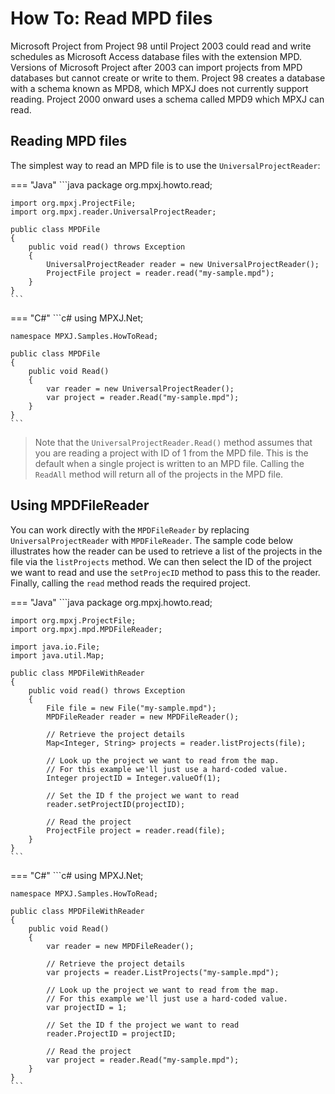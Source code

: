 # How To: Read MPD files
Microsoft Project from Project 98 until Project 2003 could read and write
schedules as Microsoft Access database files with the extension MPD. Versions
of Microsoft Project after 2003 can import projects from MPD databases but
cannot create or write to them. Project 98 creates a database with a schema
known as MPD8, which MPXJ does not currently support reading. Project 2000
onward uses a schema called MPD9 which MPXJ can read.

## Reading MPD files
The simplest way to read an MPD file is to use the `UniversalProjectReader`:

=== "Java"
	```java
	package org.mpxj.howto.read;
	
	import org.mpxj.ProjectFile;
	import org.mpxj.reader.UniversalProjectReader;
	
	public class MPDFile
	{
		public void read() throws Exception
		{
			UniversalProjectReader reader = new UniversalProjectReader();
			ProjectFile project = reader.read("my-sample.mpd");
		}
	}
	```

=== "C#"
	```c#
	using MPXJ.Net;
	
	namespace MPXJ.Samples.HowToRead;

	public class MPDFile
	{
		public void Read()
		{
			var reader = new UniversalProjectReader();
			var project = reader.Read("my-sample.mpd");
		}
	}
	```

> Note that the `UniversalProjectReader.Read()` method assumes that you are
> reading a project with ID of 1 from the MPD file. This is the default when a
> single project is written to an MPD file. Calling the `ReadAll` method will
> return all of the projects in the MPD file.


## Using MPDFileReader
You can work directly with the `MPDFileReader` by replacing
`UniversalProjectReader` with `MPDFileReader`. The sample code below illustrates
how the reader can be used to retrieve a list of the projects in the file via
the `listProjects` method. We can then select the ID of the project we want to
read and use the `setProjecID` method to pass this to the reader. Finally,
calling the `read` method reads the required project.

=== "Java"
	```java
	package org.mpxj.howto.read;
	
	import org.mpxj.ProjectFile;
	import org.mpxj.mpd.MPDFileReader;
	
	import java.io.File;
	import java.util.Map;
	
	public class MPDFileWithReader
	{
		public void read() throws Exception
		{
			File file = new File("my-sample.mpd");
			MPDFileReader reader = new MPDFileReader();
	
			// Retrieve the project details
			Map<Integer, String> projects = reader.listProjects(file);
	
			// Look up the project we want to read from the map.
			// For this example we'll just use a hard-coded value.
			Integer projectID = Integer.valueOf(1);
			
			// Set the ID f the project we want to read
			reader.setProjectID(projectID);
	
			// Read the project
			ProjectFile project = reader.read(file);
		}
	}
	```

=== "C#"
	```c#
	using MPXJ.Net;
	
	namespace MPXJ.Samples.HowToRead;
	
	public class MPDFileWithReader
	{
	 	public void Read()
	 	{
		  	var reader = new MPDFileReader();
	
		  	// Retrieve the project details
		  	var projects = reader.ListProjects("my-sample.mpd");
	
		  	// Look up the project we want to read from the map.
		  	// For this example we'll just use a hard-coded value.
		  	var projectID = 1;
	
		  	// Set the ID f the project we want to read
		  	reader.ProjectID = projectID;
	
		  	// Read the project
		  	var project = reader.Read("my-sample.mpd");
	 	}
	}
	```
